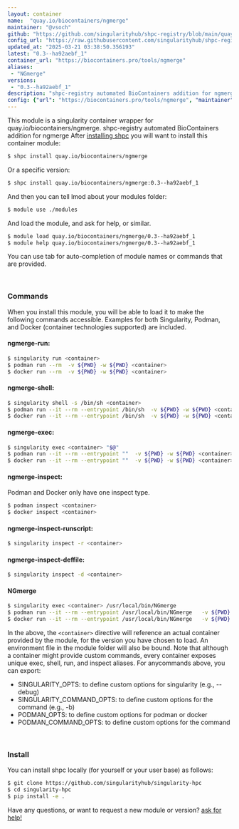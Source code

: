 ```yaml
---
layout: container
name:  "quay.io/biocontainers/ngmerge"
maintainer: "@vsoch"
github: "https://github.com/singularityhub/shpc-registry/blob/main/quay.io/biocontainers/ngmerge/container.yaml"
config_url: "https://raw.githubusercontent.com/singularityhub/shpc-registry/main/quay.io/biocontainers/ngmerge/container.yaml"
updated_at: "2025-03-21 03:38:50.356193"
latest: "0.3--ha92aebf_1"
container_url: "https://biocontainers.pro/tools/ngmerge"
aliases:
 - "NGmerge"
versions:
 - "0.3--ha92aebf_1"
description: "shpc-registry automated BioContainers addition for ngmerge"
config: {"url": "https://biocontainers.pro/tools/ngmerge", "maintainer": "@vsoch", "description": "shpc-registry automated BioContainers addition for ngmerge", "latest": {"0.3--ha92aebf_1": "sha256:d4adad96fbfba3bedf655f684a0070a2bff5b9ba860c782ac7073bcc029a6414"}, "tags": {"0.3--ha92aebf_1": "sha256:d4adad96fbfba3bedf655f684a0070a2bff5b9ba860c782ac7073bcc029a6414"}, "docker": "quay.io/biocontainers/ngmerge", "aliases": {"NGmerge": "/usr/local/bin/NGmerge"}}
---
```


This module is a singularity container wrapper for quay.io/biocontainers/ngmerge.
shpc-registry automated BioContainers addition for ngmerge
After [installing shpc](#install) you will want to install this container module:


```bash
$ shpc install quay.io/biocontainers/ngmerge
```

Or a specific version:

```bash
$ shpc install quay.io/biocontainers/ngmerge:0.3--ha92aebf_1
```

And then you can tell lmod about your modules folder:

```bash
$ module use ./modules
```

And load the module, and ask for help, or similar.

```bash
$ module load quay.io/biocontainers/ngmerge/0.3--ha92aebf_1
$ module help quay.io/biocontainers/ngmerge/0.3--ha92aebf_1
```

You can use tab for auto-completion of module names or commands that are provided.

<br>

### Commands

When you install this module, you will be able to load it to make the following commands accessible.
Examples for both Singularity, Podman, and Docker (container technologies supported) are included.

#### ngmerge-run:

```bash
$ singularity run <container>
$ podman run --rm  -v ${PWD} -w ${PWD} <container>
$ docker run --rm  -v ${PWD} -w ${PWD} <container>
```

#### ngmerge-shell:

```bash
$ singularity shell -s /bin/sh <container>
$ podman run --it --rm --entrypoint /bin/sh  -v ${PWD} -w ${PWD} <container>
$ docker run --it --rm --entrypoint /bin/sh  -v ${PWD} -w ${PWD} <container>
```

#### ngmerge-exec:

```bash
$ singularity exec <container> "$@"
$ podman run --it --rm --entrypoint ""  -v ${PWD} -w ${PWD} <container> "$@"
$ docker run --it --rm --entrypoint ""  -v ${PWD} -w ${PWD} <container> "$@"
```

#### ngmerge-inspect:

Podman and Docker only have one inspect type.

```bash
$ podman inspect <container>
$ docker inspect <container>
```

#### ngmerge-inspect-runscript:

```bash
$ singularity inspect -r <container>
```

#### ngmerge-inspect-deffile:

```bash
$ singularity inspect -d <container>
```


#### NGmerge

```bash
$ singularity exec <container> /usr/local/bin/NGmerge
$ podman run --it --rm --entrypoint /usr/local/bin/NGmerge   -v ${PWD} -w ${PWD} <container> -c " $@"
$ docker run --it --rm --entrypoint /usr/local/bin/NGmerge   -v ${PWD} -w ${PWD} <container> -c " $@"
```



In the above, the `<container>` directive will reference an actual container provided
by the module, for the version you have chosen to load. An environment file in the
module folder will also be bound. Note that although a container
might provide custom commands, every container exposes unique exec, shell, run, and
inspect aliases. For anycommands above, you can export:

 - SINGULARITY_OPTS: to define custom options for singularity (e.g., --debug)
 - SINGULARITY_COMMAND_OPTS: to define custom options for the command (e.g., -b)
 - PODMAN_OPTS: to define custom options for podman or docker
 - PODMAN_COMMAND_OPTS: to define custom options for the command

<br>

### Install

You can install shpc locally (for yourself or your user base) as follows:

```bash
$ git clone https://github.com/singularityhub/singularity-hpc
$ cd singularity-hpc
$ pip install -e .
```

Have any questions, or want to request a new module or version? [ask for help!](https://github.com/singularityhub/singularity-hpc/issues)